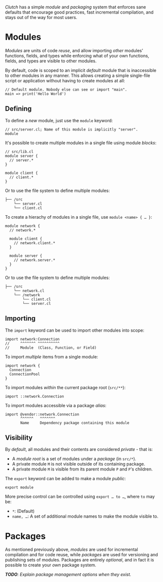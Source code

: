 _Clutch_ has a simple _module_ and _packaging_ system that enforces sane
defaults that encourage good practices, fast incremental compilation, and stays
out of the way for most users.

# Modules

_Modules_ are units of code _reuse_, and allow importing _other_ modules'
functions, fields, and types while enforcing what of your own functions, fields,
and types are visible to other modules.

By default, code is scoped to an implicit _default_ module that is inaccessible
to other modules in any manner. This allows creating a simple single-file script
or application without having to create modules at all:

```
// Default module. Nobody else can see or import "main".
main => print('Hello World')
```

## Defining

To define a _new_ module, just use the `module` keyword:

```
// src/server.cl; Name of this module is implicitly "server".
module
```

It's possible to create multiple modules in a single file using module _blocks_:

```
// src/lib.cl
module server {
  // server.*
}

module client {
  // client.*
}
```

Or to use the file system to define multiple modules:

```
├── /src
    └── server.cl
    └── client.cl
```

To create a hierachy of modules in a single file, use `module <name> { … }`:

```
module network {
  // network.*

  module client {
    // network.client.*
  }

  module server {
    // network.server.*
  }
}
```

Or to use the file system to define multiple modules:

```
├── /src
    └── network.cl
    └── /network
        └── client.cl
        └── server.cl
```

## Importing

The `import` keyword can be used to import other modules into scope:

```
import network:Connection
//     ^^^^^^^ ^^^^^^^^^^
//     Module  (Class, Function, or Field)
```

To import _multiple_ items from a single module:

```
import network {
  Connection
  ConnectionPool
}
```

To import modules _within_ the current package root (`src/**`):

```
import ::network.Connection
```

To import modules accessible via a package _alias_:

```
import @vendor::network.Connection
       ^^^^^^   ^^^^^^^
       Name     Dependency package containing this module
```

## Visibility

By _default_, all modules and their contents are considered _private_ - that is:

* A _module root_ is a set of modules under a _package_ (in `src/*`).
* A private module `M` is not visible outside of its containing package.
* A private module `M` is visible from its parent module `P` and `P`'s children.

The `export` keyword can be added to make a module _public_:

```
export module
```

More precise control can be controlled using `export … to …`, where `to` may be:

* `*`: (Default)
* `name, …`: A set of additional module names to make the module visible to.

# Packages

As mentioned previously above, _modules_ are used for incremental compilation
and for code reuse, while _packages_ are used for versioning and publishing
sets of modules. Packages are entirely _optional_, and in fact it is possible to
create your _own_ package system.

_**TODO**: Explain package management options when they exist._
